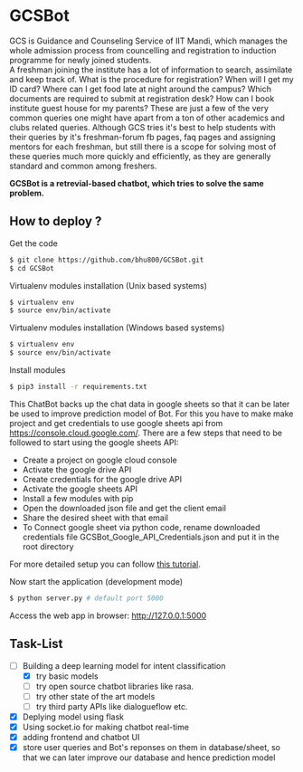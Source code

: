 # GCSBot

GCS is Guidance and Counseling Service of IIT Mandi, which manages the whole admission process from councelling and registration to induction programme for newly joined students.  
A freshman joining the institute has a lot of information to search, assimilate and keep track of. What is the procedure for registration? When will I get my ID card? Where can I get food late at night around the campus? Which documents are required to submit at registration desk? How can I book institute guest house for my parents? These are just a few of the very common queries one might have apart from a ton of other academics and clubs related queries.
Although GCS tries it's best to help students with their queries by it's freshman-forum fb pages, faq pages and assigning mentors for each freshman, but still there is a scope for solving most of these queries much more quickly and efficiently, as they are generally standard and common among freshers.  

**GCSBot is a retrevial-based chatbot, which tries to solve the same problem.**

## How to deploy ?

Get the code
```bash
$ git clone https://github.com/bhu800/GCSBot.git
$ cd GCSBot
```
Virtualenv modules installation (Unix based systems)
```bash
$ virtualenv env
$ source env/bin/activate
```
Virtualenv modules installation (Windows based systems)
```bash
$ virtualenv env
$ source env/bin/activate
```

Install modules
```bash
$ pip3 install -r requirements.txt
```   

This ChatBot backs up the chat data in google sheets so that it can be later be used to improve prediction model of Bot.
For this you have to make make project and get credentials to use google sheets api from https://console.cloud.google.com/.
There are a few steps that need to be followed to start using the google sheets API:

* Create a project on google cloud console
* Activate the google drive API
* Create credentials for the google drive API
* Activate the google sheets API
* Install a few modules with pip
* Open the downloaded json file and get the client email
* Share the desired sheet with that email
* To Connect google sheet via python code, rename downloaded credentials file GCSBot_Google_API_Credentials.json and put it in the root directory   

For more detailed setup you can follow [this tutorial](https://techwithtim.net/tutorials/google-sheets-python-api-tutorial/).

 Now start the application (development mode)
 ```bash
 $ python server.py # default port 5000
 ```
 
 Access the web app in browser: http://127.0.0.1:5000

## Task-List
- [ ] Building a deep learning model for intent classification
    - [x] try basic models
    - [ ] try open source chatbot libraries like rasa.
    - [ ] try other state of the art models
    - [ ] try third party APIs like dialogueflow etc.
- [x] Deplying model using flask
- [x] Using socket.io for making chatbot real-time
- [x] adding frontend and chatbot UI
- [x] store user queries and Bot's reponses on them in database/sheet, so that we can later improve our database and hence prediction model
